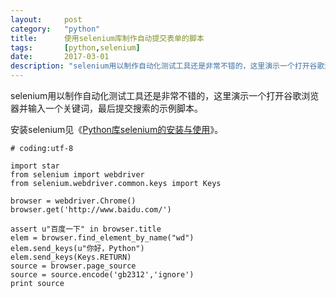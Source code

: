 ```yaml
---
layout:     post
category: 	"python"
title:      使用selenium库制作自动提交表单的脚本
tags:		[python,selenium]
date:		2017-03-01
description: "selenium用以制作自动化测试工具还是非常不错的，这里演示一个打开谷歌浏览器并输入一个关键词，最后提交搜索的示例脚本。"
---
```


selenium用以制作自动化测试工具还是非常不错的，这里演示一个打开谷歌浏览器并输入一个关键词，最后提交搜索的示例脚本。

安装selenium见《[Python库selenium的安装与使用]()》。

```
# coding:utf-8

import star
from selenium import webdriver
from selenium.webdriver.common.keys import Keys

browser = webdriver.Chrome()
browser.get('http://www.baidu.com/')

assert u"百度一下" in browser.title
elem = browser.find_element_by_name("wd")
elem.send_keys(u"你好，Python")
elem.send_keys(Keys.RETURN)
source = browser.page_source
source = source.encode('gb2312','ignore')
print source
```
